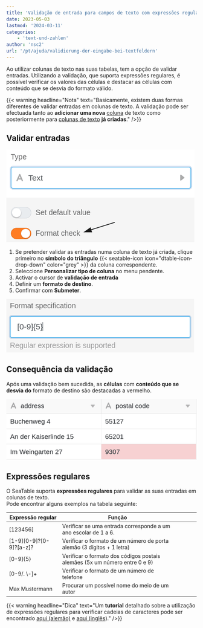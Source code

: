 ```yaml
---
title: 'Validação de entrada para campos de texto com expressões regulares'
date: 2023-05-03
lastmod: '2024-03-11'
categories:
    - 'text-und-zahlen'
author: 'nsc2'
url: '/pt/ajuda/validierung-der-eingabe-bei-textfeldern'
---
```


Ao utilizar colunas de texto nas suas tabelas, tem a opção de validar entradas. Utilizando a validação, que suporta expressões regulares, é possível verificar os valores das células e destacar as células com conteúdo que se desvia do formato válido.

{{< warning  headline="Nota"  text="Basicamente, existem duas formas diferentes de validar entradas em colunas de texto. A validação pode ser efectuada tanto ao **adicionar uma nova** [coluna](https://seatable.io/pt/docs/text-und-zahlen/die-spalten-text-und-formatierter-text/#die_text-spalte) de texto como posteriormente para [colunas de texto](https://seatable.io/pt/docs/text-und-zahlen/die-spalten-text-und-formatierter-text/#die_text-spalte) **já criadas**." />}}

## Validar entradas

![Activação da validação da entrada de colunas de texto](images/activate-validation-1.png)

1. Se pretender validar as entradas numa coluna de texto já criada, clique primeiro no **símbolo do triângulo** {{< seatable-icon icon="dtable-icon-drop-down" color="grey" >}} da coluna correspondente.
2. Seleccione **Personalizar tipo de coluna** no menu pendente.
3. Activar o cursor de **validação de entrada**
4. Definir um **formato de destino**.
5. Confirmar com **Submeter**.

![Definição do formato de destino](images/define-specific-format-2.png)

## Consequência da validação

Após uma validação bem sucedida, as **células** com **conteúdo que se desvia do** formato de destino são destacadas a vermelho.

![Células destacadas a vermelho com conteúdo diferente do formato de destino](images/marked-entries-which-not-match-the-format.png)

## Expressões regulares

O SeaTable suporta **expressões regulares** para validar as suas entradas em colunas de texto.  
Pode encontrar alguns exemplos na tabela seguinte:

| Expressão regular               | Função                                                                     |     |     |     |     |
| ------------------------------- | -------------------------------------------------------------------------- | --- | --- | --- | --- |
| \[123456\]                      | Verificar se uma entrada corresponde a um ano escolar de 1 a 6.            |     |     |     |     |
| \[1-9\]\[0-9\]?\[0-9\]?\[a-z\]? | Verificar o formato de um número de porta alemão (3 dígitos + 1 letra)     |     |     |     |     |
| \[0-9\]{5}                      | Verificar o formato dos códigos postais alemães (5x um número entre 0 e 9) |     |     |     |     |
| \[0-9/. \\-\]+                  | Verificar o formato de um número de telefone                               |     |     |     |     |
| Max Mustermann                  | Procurar um possível nome do meio de um autor                              |     |     |     |     |

{{< warning  headline="Dica"  text="Um **tutorial** detalhado sobre a utilização de expressões regulares para verificar cadeias de caracteres pode ser encontrado [aqui (alemão)](https://danielfett.de/2006/03/20/regulaere-ausdruecke-tutorial/) e [aqui (inglês](https://medium.com/factory-mind/regex-tutorial-a-simple-cheatsheet-by-examples-649dc1c3f285))." />}}
